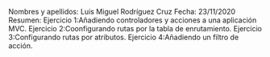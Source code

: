 Nombres y apellidos: Luis Miguel Rodríguez Cruz 
Fecha: 23/11/2020 
Resumen: Ejercicio 1:Añadiendo controladores y acciones a una aplicación MVC.
         Ejercicio 2:Coonfigurando rutas por la tabla de enrutamiento.
         Ejercicio 3:Configurando rutas por atributos.
         Ejercicio 4:Añadiendo un filtro de acción.

